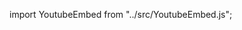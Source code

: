 [//]: # (---)

[//]: # (title: "Aggregates")

[//]: # (metaTitle: 'Aggregates | Hasura DDN Data Connector Tutorial')

[//]: # (metaDescription: 'Learn how to build a data connector for Hasura DDN')

[//]: # (---)

import YoutubeEmbed from "../src/YoutubeEmbed.js";

<YoutubeEmbed link="https://www.youtube.com/embed/yO4Fo90ts1o" />

